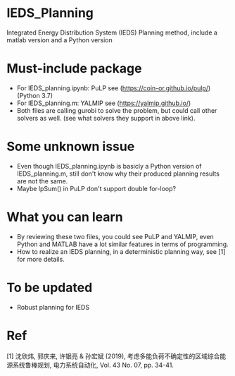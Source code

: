 # IEDS_Planning
 Integrated Energy Distribution System (IEDS) Planning method, include a matlab version and a Python version 
# Must-include package
 - For IEDS_planning.ipynb: PuLP see (https://coin-or.github.io/pulp/) (Python 3.7)
 - For IEDS_planning.m: YALMIP see (https://yalmip.github.io/)
 - Both files are calling gurobi to solve the problem, but could call other solvers as well. (see what solvers they support in above link).
# Some unknown issue
 - Even though IEDS_planning.ipynb is basicly a Python version of IEDS_planning.m, still don't know why their produced planning results are not the same.
 - Maybe lpSum() in PuLP don't support double for-loop?
# What you can learn
 - By reviewing these two files, you could see PuLP and YALMIP, even Python and MATLAB have a lot similar features in terms of programming.
 - How to realize an IEDS planning, in a deterministic planning way, see [1] for more details.
# To be updated
 - Robust planning for IEDS
# Ref
[1] 沈欣炜, 郭庆来, 许银亮 & 孙宏斌 (2019), 考虑多能负荷不确定性的区域综合能源系统鲁棒规划, 电力系统自动化, Vol. 43 No. 07, pp. 34-41.
